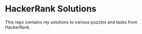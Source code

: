  # HackerRank Solutions

 This repo contains my solutions to various puzzles and tasks from HackerRank.
